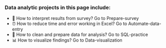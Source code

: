 ### Data analytic projects in this page include:
-  👀  How to interpret results from survey? Go to Prepare-survey 
-  ⏰  How to reduce time and error working in Excel? Go to Automate-data-entry 
-  🧹  How to clean and prepare data for analysis? Go to SQL-practice 
-  📊  How to visualize findings? Go to Data-visualization 

<!---
👋 Hi, I'm Sylvia! Here I posted data analytics projects for your inspiration!
- 👋 Hi, I’m @selgik
- 👀 I’m interested in SQL, Tableau, VBA, Automation
- 🌱 I’m currently learning Data Analytics
- 💞️ I’m looking for collaborating data analysis and/or visualization projects!
- 📫 How to reach me: sylviahk416@gmail.com

selgik/selgik is a ✨ special ✨ repository because its `README.md` (this file) appears on your GitHub profile.
You can click the Preview link to take a look at your changes.
--->
